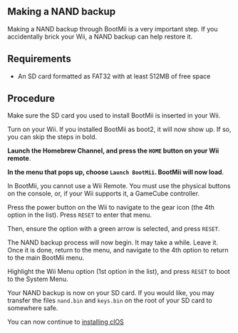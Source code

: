 ## Making a NAND backup
Making a NAND backup through BootMii is a very important step. If you accidentally brick your Wii, a NAND backup can help restore it.

## Requirements
- An SD card formatted as FAT32 with at least 512MB of free space

## Procedure
Make sure the SD card you used to install BootMii is inserted in your Wii.

Turn on your Wii. If you installed BootMii as boot2, it will now show up. If so, you can skip the steps in bold.

**Launch the Homebrew Channel, and press the ``HOME`` button on your Wii remote**.

**In the menu that pops up, choose ``Launch BootMii``. BootMii will now load**.

In BootMii, you cannot use a Wii Remote. You must use the physical buttons on the console, or, if your Wii supports it, a GameCube controller.

Press the power button on the Wii to navigate to the gear icon (the 4th option in the list). Press ``RESET`` to enter that menu.

Then, ensure the option with a green arrow is selected, and press ``RESET``.

The NAND backup process will now begin. It may take a while. Leave it. Once it is done, return to the menu, and navigate to the 4th option to return to the main BootMii menu. 

Highlight the Wii Menu option (1st option in the list), and press ``RESET`` to boot to the System Menu.

Your NAND backup is now on your SD card. If you would like, you may transfer the files ``nand.bin`` and ``keys.bin`` on the root of your SD card to somewhere safe.

You can now continue to [installing cIOS](/wiicios)